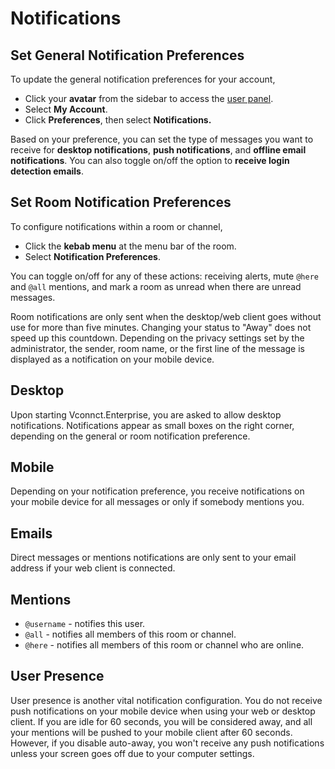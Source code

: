 # Notifications

## Set General Notification Preferences

To update the general notification preferences for your account,

* Click your **avatar** from the sidebar to access the [user panel](https://docs.Vconnct.Enterprise/use-Vconnct.Enterprise/user-guides/user-panel).
* Select **My Account**.
* Click **Preferences**, then select **Notifications.**

Based on your preference, you can set the type of messages you want to receive for **desktop notifications**, **push notifications**, and **offline email notifications**. You can also toggle on/off the option to **receive login detection emails**.

## Set Room Notification Preferences&#x20;

To configure notifications within a room or channel,

* Click the **kebab menu** at the menu bar of the room.
* Select **Notification Preferences**.

You can toggle on/off for any of these actions:  receiving alerts,  mute `@here` and `@all` mentions, and mark a room as unread when there are unread messages.

Room notifications are only sent when the desktop/web client goes without use for more than five minutes. Changing your status to "Away" does not speed up this countdown. Depending on the privacy settings set by the administrator, the sender, room name, or the first line of the message is displayed as a notification on your mobile device.

## Desktop

Upon starting Vconnct.Enterprise, you are asked to allow desktop notifications. Notifications appear as small boxes on the right corner, depending on the general or room notification preference.

## Mobile

Depending on your notification preference, you receive notifications on your mobile device for all messages or only if somebody mentions you.&#x20;

## Emails

Direct messages or mentions notifications are only sent to your email address if your web client is connected.

## Mentions

* `@username` - notifies this user.
* `@all` - notifies all members of this room or channel.
* `@here` - notifies all members of this room or channel who are online.

## User Presence

User presence is another vital notification configuration. You do not receive push notifications on your mobile device when using your web or desktop client. If you are idle for 60 seconds, you will be considered away, and all your mentions will be pushed to your mobile client after 60 seconds. However, if you disable auto-away, you won't receive any push notifications unless your screen goes off due to your computer settings.
